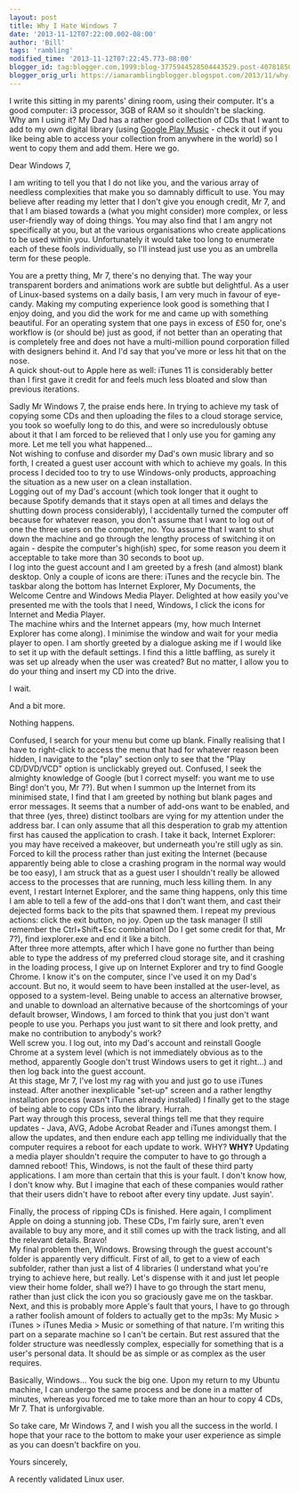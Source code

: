 ```yaml
---
layout: post
title: Why I Hate Windows 7
date: '2013-11-12T07:22:00.002-08:00'
author: 'Bill'
tags: 'rambling'
modified_time: '2013-11-12T07:22:45.773-08:00'
blogger_id: tag:blogger.com,1999:blog-3775944528504443529.post-4078185074534691059
blogger_orig_url: https://iamaramblingblogger.blogspot.com/2013/11/why-i-hate-windows-7.html
---
```


I write this sitting in my parents' dining room, using their computer. It's a good computer: i3 processor, 3GB of RAM so it shouldn't be slacking.  
Why am I using it? My Dad has a rather good collection of CDs that I want to add to my own digital library (using [Google Play Music](https://play.google.com/music/listen#) - check it out if you like being able to access your collection from anywhere in the world) so I went to copy them and add them. Here we go.  

Dear Windows 7,  

I am writing to tell you that I do not like you, and the various array of needless complexities that make you so damnably difficult to use. You may believe after reading my letter that I don't give you enough credit, Mr 7, and that I am biased towards a (what you might consider) more complex, or less user-friendly way of doing things. You may also find that I am angry not specifically at you, but at the various organisations who create applications to be used within you. Unfortunately it would take too long to enumerate each of these fools individually, so I'll instead just use you as an umbrella term for these people.  

You are a pretty thing, Mr 7, there's no denying that. The way your transparent borders and animations work are subtle but delightful. As a user of Linux-based systems on a daily basis, I am very much in favour of eye-candy. Making my computing experience look good is something that I enjoy doing, and you did the work for me and came up with something beautiful. For an operating system that one pays in excess of £50 for, one's workflow is (or should be) just as good, if not better than an operating that is completely free and does not have a multi-million pound corporation filled with designers behind it. And I'd say that you've more or less hit that on the nose.  
A quick shout-out to Apple here as well: iTunes 11 is considerably better than I first gave it credit for and feels much less bloated and slow than previous iterations.  

Sadly Mr Windows 7, the praise ends here. In trying to achieve my task of copying some CDs and then uploading the files to a cloud storage service, you took so woefully long to do this, and were so incredulously obtuse about it that I am forced to be relieved that I only use you for gaming any more. Let me tell you what happened...  
Not wishing to confuse and disorder my Dad's own music library and so forth, I created a guest user account with which to achieve my goals. In this process I decided too to try to use Windows-only products, approaching the situation as a new user on a clean installation.  
Logging out of my Dad's account (which took longer that it ought to because Spotify demands that it stays open at all times and delays the shutting down process considerably), I accidentally turned the computer off because for whatever reason, you don't assume that I want to log out of one the three users on the computer, no. You assume that I want to shut down the machine and go through the lengthy process of switching it on again - despite the computer's high(ish) spec, for some reason you deem it acceptable to take more than 30 seconds to boot up.  
I log into the guest account and I am greeted by a fresh (and almost) blank desktop. Only a couple of icons are there: iTunes and the recycle bin. The taskbar along the bottom has Internet Explorer, My Documents, the Welcome Centre and Windows Media Player. Delighted at how easily you've presented me with the tools that I need, Windows, I click the icons for Internet and Media Player.  
The machine whirs and the Internet appears (my, how much Internet Explorer has come along). I minimise the window and wait for your media player to open. I am shortly greeted by a dialogue asking me if I would like to set it up with the default settings. I find this a little baffling, as surely it was set up already when the user was created? But no matter, I allow you to do your thing and insert my CD into the drive.  

I wait.  

And a bit more.  

Nothing happens.  

Confused, I search for your menu but come up blank. Finally realising that I have to right-click to access the menu that had for whatever reason been hidden, I navigate to the "play" section only to see that the "Play CD/DVD/VCD" option is unclickably greyed out. Confused, I seek the almighty knowledge of Google (but I correct myself: you want me to use Bing! don't you, Mr 7?). But when I summon up the Internet from its minimised state, I find that I am greeted by nothing but blank pages and error messages. It seems that a number of add-ons want to be enabled, and that three (yes, three) distinct toolbars are vying for my attention under the address bar. I can only assume that all this desperation to grab my attention first has caused the application to crash. I take it back, Internet Explorer: you may have received a makeover, but underneath you're still ugly as sin.  
Forced to kill the process rather than just exiting the Internet (because apparently being able to close a crashing program in the normal way would be too easy), I am struck that as a guest user I shouldn't really be allowed access to the processes that are running, much less killing them. In any event, I restart Internet Explorer, and the same thing happens, only this time I am able to tell a few of the add-ons that I don't want them, and cast their dejected forms back to the pits that spawned them. I repeat my previous actions: click the exit button, no joy. Open up the task manager (I still remember the Ctrl+Shift+Esc combination! Do I get some credit for that, Mr 7?), find iexplorer.exe and end it like a bitch.  
After three more attempts, after which I have gone no further than being able to type the address of my preferred cloud storage site, and it crashing in the loading process, I give up on Internet Explorer and try to find Google Chrome. I know it's on the computer, since I've used it on my Dad's account. But no, it would seem to have been installed at the user-level, as opposed to a system-level. Being unable to access an alternative browser, and unable to download an alternative because of the shortcomings of your default browser, Windows, I am forced to think that you just don't want people to use you. Perhaps you just want to sit there and look pretty, and make no contribution to anybody's work?  
Well screw you. I log out, into my Dad's account and reinstall Google Chrome at a system level (which is not immediately obvious as to the method, apparently Google don't trust Windows users to get it right...) and then log back into the guest account.  
At this stage, Mr 7, I've lost my rag with you and just go to use iTunes instead. After another inexplicable "set-up" screen and a rather lengthy installation process (wasn't iTunes already installed) I finally get to the stage of being able to copy CDs into the library. Hurrah.  
Part way through this process, several things tell me that they require updates - Java, AVG, Adobe Acrobat Reader and iTunes amongst them. I allow the updates, and then endure each app telling me individually that the computer requires a reboot for each update to work. WHY? **WHY?** Updating a media player shouldn't require the computer to have to go through a damned reboot! This, Windows, is not the fault of these third party applications. I am more than certain that this is your fault. I don't know how, I don't know why. But I imagine that each of these companies would rather that their users didn't have to reboot after every tiny update. Just sayin'.  

Finally, the process of ripping CDs is finished. Here again, I compliment Apple on doing a stunning job. These CDs, I'm fairly sure, aren't even available to buy any more, and it still comes up with the track listing, and all the relevant details. Bravo!  
My final problem then, Windows. Browsing through the guest account's folder is apparently very difficult. First of all, to get to a view of each subfolder, rather than just a list of 4 libraries (I understand what you're trying to achieve here, but really. Let's dispense with it and just let people view their home folder, shall we?) I have to go through the start menu, rather than just click the icon you so graciously gave me on the taskbar.  
Next, and this is probably more Apple's fault that yours, I have to go through a rather foolish amount of folders to actually get to the mp3s: My Music > iTunes > iTunes Media > Music or something of that nature. I'm writing this part on a separate machine so I can't be certain. But rest assured that the folder structure was needlessly complex, especially for something that is a user's personal data. It should be as simple or as complex as the user requires.  

Basically, Windows... You suck the big one. Upon my return to my Ubuntu machine, I can undergo the same process and be done in a matter of minutes, whereas you forced me to take more than an hour to copy 4 CDs, Mr 7\. That is unforgivable.  

So take care, Mr Windows 7, and I wish you all the success in the world. I hope that your race to the bottom to make your user experience as simple as you can doesn't backfire on you.  

Yours sincerely,  

A recently validated Linux user.
